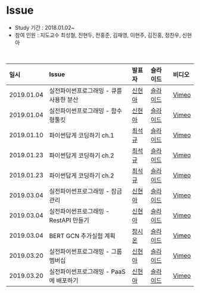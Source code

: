 # Issue

- Study 기간 : 2018.01.02~
- 참여 인원 : 지도교수 최성철, 진현두, 전홍준, 김재영, 이현주, 김진홍, 정찬우, 신현아

<br>

| 일시         | Issue                                             |                    발표자             | 슬라이드 | 비디오 |
| :--------- | :------------------------------------------------- | :----------------------------------- | :----- |  :---- |
| 2019.01.04 | 실전파이썬프로그래밍 - 큐를 사용한 분산| [신현아](https://github.com/HyunaShin) | [슬라이드](https://docs.google.com/presentation/d/1oRoh13UtDvECvd0HQc_E65AQj4AkFxAbM9rqYPz8xNI/edit#slide=id.p) |  [Vimeo](https://vimeo.com/309858699) |
| 2019.01.04 | 실전파이썬프로그래밍 - 함수형툴킷| [신현아](https://github.com/HyunaShin) | [슬라이드](https://docs.google.com/presentation/d/1FH3KBqbOjUSJLgmu0aECWk4gBlaAM4fdiZfilVeydMM/edit#slide=id.p) |  [Vimeo](https://vimeo.com/309858676) |
| 2019.01.10 | 파이썬답게 코딩하기 ch.1 | [최석규](https://github.com/choiseokkyu) | [슬라이드](https://drive.google.com/open?id=10L4KrwlmfRKN_2K_BGcRVhmpNLSyzVtn) |  [Vimeo](https://vimeo.com/314704530) |
| 2019.01.23 | 파이썬답게 코딩하기 ch.2 | [최석규](https://github.com/choiseokkyu) | [슬라이드](https://github.com/choiseokkyu/pythonic_code/blob/master/decorator.ipynb) |  [Vimeo](https://vimeo.com/314704590) | |
| 2019.01.23 | 파이썬답게 코딩하기 ch.2 | [최석규](https://github.com/choiseokkyu) | [슬라이드](https://github.com/choiseokkyu/pythonic_code/blob/master/decorator.ipynb) |  [Vimeo](https://vimeo.com/314704590) |
| 2019.03.04 |실전파이썬프로그래밍 - 잠금관리 | [신현아](https://github.com/HyunaShin) | [슬라이드](https://drive.google.com/open?id=1BIJdTq8G1eMypBDgXlj1WAs2dvK67x5D) |  [Vimeo](https://vimeo.com/329285703) |
| 2019.03.04 | 실전파이썬프로그래밍 - RestAPI 만들기 | [신현아](https://github.com/HyunaShin)| [슬라이드](https://drive.google.com/open?id=14vLOqGfp83nsUH8_4Q5wOuuczd82bv9j) |  [Vimeo](https://vimeo.com/329285690) |
| 2019.03.04 | BERT GCN 추가실험 계획 | [장시온](https://github.com/Janguck)| [슬라이드](https://drive.google.com/open?id=1nVVg6Irsfw-BB7iKAegmBRflft99b8kPkgGknzPNuvs) |  [Vimeo](https://vimeo.com/325370002/fa7d8cba54) |
| 2019.03.20 | 실전파이썬프로그래밍 - 그룹멤버십 | [신현아](https://github.com/HyunaShin)| [슬라이드](https://drive.google.com/open?id=1Irlh9Iap4OOUOIG9NTQm2gf5Cth69GG_C2IULPy4r4I) |  [Vimeo](https://vimeo.com/329285605) |
| 2019.03.20 | 실전파이썬프로그래밍 - PaaS에 배포하기 | [신현아](https://github.com/HyunaShin)| [슬라이드](https://drive.google.com/open?id=1WXNQH03xe07oTUWDKrwUFTMQXjeHqzkmBy-fry2Hlt0) |  [Vimeo](https://vimeo.com/329285653) ||
